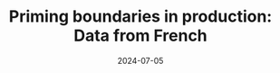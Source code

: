 ---
title: "Priming boundaries in production: Data from French"
collection: talks
type: "Conference talk"
permalink: /talks/2024-07-05-bevivino-SP-2024
venue: "Speech Prosody 2024 (SP2024)"
date: 2024-07-05
location: "Leiden, The Netherlands "
image: /usr/src/app/images/snap_PP_FR.png
citation: '<strong>Bevivino, D.</strong>, Huygevelde, M., Hemforth, B., &amp; Turco, G. (2024, July 5). Priming boundaries in production: Data from French. <em>12th International Conference on Speech Prosody. Special Session on Advances in studies on prosodic planning</em>. Leiden, The Netherlands. [Talk &amp; <a href=&quot;https://www.isca-archive.org/speechprosody_2024/bevivino24_speechprosody.html&quot;>Proceedings paper</a>]'
coauthors: 'M. Huygevelde, G. Turco &amp; B. Hemforth'
category: talks
---